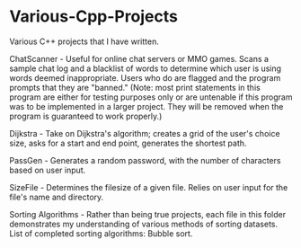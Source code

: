 # Various-Cpp-Projects
Various C++ projects that I have written.


ChatScanner - Useful for online chat servers or MMO games. Scans a sample chat log and a blacklist of words to determine which user is using words deemed inappropriate. Users who do are flagged and the program prompts that they are "banned." (Note: most print statements in this program are either for testing purposes only or are untenable if this program was to be implemented in a larger project. They will be removed when the program is guaranteed to work properly.)

Dijkstra - Take on Dijkstra's algorithm; creates a grid of the user's choice size, asks for a start and end point, generates the shortest path.

PassGen - Generates a random password, with the number of characters based on user input.

SizeFile - Determines the filesize of a given file. Relies on user input for the file's name and directory.

Sorting Algorithms - Rather than being true projects, each file in this folder demonstrates my understanding of various methods of sorting datasets. List of completed sorting algorithms: Bubble sort.
